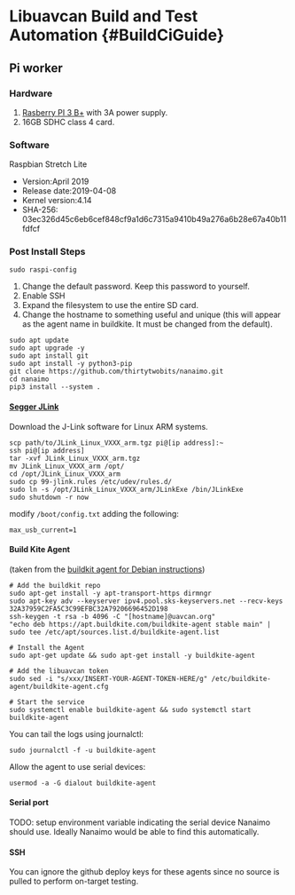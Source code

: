 Libuavcan Build and Test Automation {#BuildCiGuide}
====================================================


## Pi worker

### Hardware

1. [Rasberry PI 3 B+](https://www.newark.com/raspberry-pi/rpi3-modbp/sbc-arm-cortex-a53-1gb-sdram/dp/49AC7637) with 3A power supply.
2. 16GB SDHC class 4 card.

### Software

Raspbian Stretch Lite

- Version:April 2019
- Release date:2019-04-08
- Kernel version:4.14
- SHA-256: 03ec326d45c6eb6cef848cf9a1d6c7315a9410b49a276a6b28e67a40b11fdfcf

### Post Install Steps

```
sudo raspi-config
```
1. Change the default password. Keep this password to yourself.
2. Enable SSH
3. Expand the filesystem to use the entire SD card.
4. Change the hostname to something useful and unique (this will appear as the agent name in buildkite. It must be changed from the default).
```
sudo apt update
sudo apt upgrade -y
sudo apt install git
sudo apt install -y python3-pip
git clone https://github.com/thirtytwobits/nanaimo.git
cd nanaimo
pip3 install --system .
```

#### [Segger JLink](https://www.segger.com/downloads/jlink)

Download the J-Link software for Linux ARM systems.

```
scp path/to/JLink_Linux_VXXX_arm.tgz pi@[ip address]:~
ssh pi@[ip address]
tar -xvf JLink_Linux_VXXX_arm.tgz
mv JLink_Linux_VXXX_arm /opt/
cd /opt/JLink_Linux_VXXX_arm
sudo cp 99-jlink.rules /etc/udev/rules.d/
sudo ln -s /opt/JLink_Linux_VXXX_arm/JLinkExe /bin/JLinkExe
sudo shutdown -r now
```
modify `/boot/config.txt` adding the following:

```
max_usb_current=1
```

#### Build Kite Agent

(taken from the [buildkit agent for Debian instructions](https://buildkite.com/docs/agent/v3/debian))

```
# Add the buildkit repo
sudo apt-get install -y apt-transport-https dirmngr
sudo apt-key adv --keyserver ipv4.pool.sks-keyservers.net --recv-keys 32A37959C2FA5C3C99EFBC32A79206696452D198
ssh-keygen -t rsa -b 4096 -C "[hostname]@uavcan.org"
"echo deb https://apt.buildkite.com/buildkite-agent stable main" | sudo tee /etc/apt/sources.list.d/buildkite-agent.list

# Install the Agent
sudo apt-get update && sudo apt-get install -y buildkite-agent

# Add the libuavcan token
sudo sed -i "s/xxx/INSERT-YOUR-AGENT-TOKEN-HERE/g" /etc/buildkite-agent/buildkite-agent.cfg

# Start the service
sudo systemctl enable buildkite-agent && sudo systemctl start buildkite-agent
```

You can tail the logs using journalctl:

```
sudo journalctl -f -u buildkite-agent
```

Allow the agent to use serial devices:

```
usermod -a -G dialout buildkite-agent
```

#### Serial port

TODO: setup environment variable indicating the serial device Nanaimo should use. Ideally Nanaimo would be able to find this automatically.

#### SSH

You can ignore the github deploy keys for these agents since no source is pulled to perform on-target testing.
